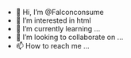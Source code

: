 - 👋 Hi, I’m @Falconconsume
- 👀 I’m interested in html
- 🌱 I’m currently learning ...
- 💞️ I’m looking to collaborate on ...
- 📫 How to reach me ...

<!---
Falconconsume/Falconconsume is a ✨ special ✨ repository because its `README.md` (this file) appears on your GitHub profile.
You can click the Preview link to take a look at your changes.
--->
